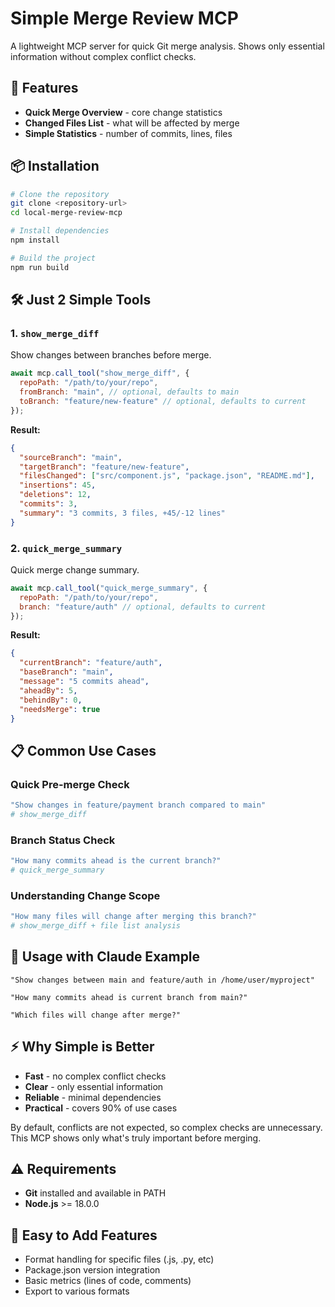 # Simple Merge Review MCP

A lightweight MCP server for quick Git merge analysis. Shows only essential information without complex conflict checks.

## 🚀 Features

- **Quick Merge Overview** - core change statistics
- **Changed Files List** - what will be affected by merge
- **Simple Statistics** - number of commits, lines, files

## 📦 Installation

```bash
# Clone the repository
git clone <repository-url>
cd local-merge-review-mcp

# Install dependencies
npm install

# Build the project
npm run build
```

## 🛠️ Just 2 Simple Tools

### 1. `show_merge_diff`
Show changes between branches before merge.

```javascript
await mcp.call_tool("show_merge_diff", {
  repoPath: "/path/to/your/repo",
  fromBranch: "main", // optional, defaults to main
  toBranch: "feature/new-feature" // optional, defaults to current
});
```

**Result:**
```json
{
  "sourceBranch": "main",
  "targetBranch": "feature/new-feature", 
  "filesChanged": ["src/component.js", "package.json", "README.md"],
  "insertions": 45,
  "deletions": 12,
  "commits": 3,
  "summary": "3 commits, 3 files, +45/-12 lines"
}
```

### 2. `quick_merge_summary`
Quick merge change summary.

```javascript
await mcp.call_tool("quick_merge_summary", {
  repoPath: "/path/to/your/repo",
  branch: "feature/auth" // optional, defaults to current
});
```

**Result:**
```json
{
  "currentBranch": "feature/auth",
  "baseBranch": "main",
  "message": "5 commits ahead",
  "aheadBy": 5,
  "behindBy": 0,
  "needsMerge": true
}
```

## 📋 Common Use Cases

### Quick Pre-merge Check
```bash
"Show changes in feature/payment branch compared to main"
# show_merge_diff
```

### Branch Status Check
```bash
"How many commits ahead is the current branch?"
# quick_merge_summary
```

### Understanding Change Scope
```bash
"How many files will change after merging this branch?"
# show_merge_diff + file list analysis
```

## 📝 Usage with Claude Example

```
"Show changes between main and feature/auth in /home/user/myproject"

"How many commits ahead is current branch from main?"

"Which files will change after merge?"
```

## ⚡ Why Simple is Better

- **Fast** - no complex conflict checks
- **Clear** - only essential information
- **Reliable** - minimal dependencies
- **Practical** - covers 90% of use cases

By default, conflicts are not expected, so complex checks are unnecessary. This MCP shows only what's truly important before merging.

## ⚠️ Requirements

- **Git** installed and available in PATH
- **Node.js** >= 18.0.0

## 🚧 Easy to Add Features

- Format handling for specific files (.js, .py, etc)
- Package.json version integration
- Basic metrics (lines of code, comments)
- Export to various formats